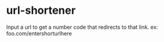 # url-shortener
Input a url to get a number code that redirects to that link. ex: foo.com/entershorturlhere
